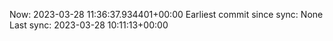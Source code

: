 Now: 2023-03-28 11:36:37.934401+00:00 Earliest commit since sync: None Last sync: 2023-03-28 10:11:13+00:00
